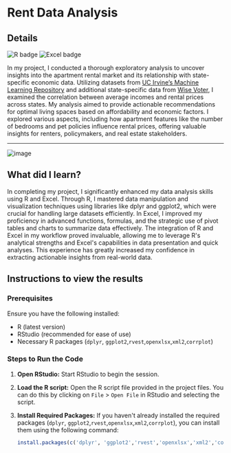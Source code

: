 # Rent Data Analysis
## Details
![R badge](https://img.shields.io/badge/R-276DC3?style=for-the-badge&logo=r&logoColor=white)
![Excel badge](https://img.shields.io/badge/Microsoft_Excel-217346?style=for-the-badge&logo=microsoft-excel&logoColor=white)

In my project, I conducted a thorough exploratory analysis to uncover insights into the apartment rental market and its relationship with state-specific economic data. Utilizing datasets from [UC Irvine’s Machine Learning Repository](https://archive.ics.uci.edu/dataset/555/apartment+for+rent+classified) and additional state-specific data from [Wise Voter](https://wisevoter.com/state-rankings/average-income-by-state/), I examined the correlation between average incomes and rental prices across states. My analysis aimed to provide actionable recommendations for optimal living spaces based on affordability and economic factors. I explored various aspects, including how apartment features like the number of bedrooms and pet policies influence rental prices, offering valuable insights for renters, policymakers, and real estate stakeholders.

---

![image](https://github.com/huntergibson/Rent-Data/assets/114520043/34a00533-ed73-4e79-b7b7-073f2f28883d)




## What did I learn?
In completing my project, I significantly enhanced my data analysis skills using R and Excel. Through R, I mastered data manipulation and visualization techniques using libraries like dplyr and ggplot2, which were crucial for handling large datasets efficiently. In Excel, I improved my proficiency in advanced functions, formulas, and the strategic use of pivot tables and charts to summarize data effectively. The integration of R and Excel in my workflow proved invaluable, allowing me to leverage R's analytical strengths and Excel's capabilities in data presentation and quick analyses. This experience has greatly increased my confidence in extracting actionable insights from real-world data.


## Instructions to view the results

### Prerequisites
Ensure you have the following installed:
- R (latest version)
- RStudio (recommended for ease of use)
- Necessary R packages (`dplyr`, `ggplot2`,`rvest`,`openxlsx`,`xml2`,`corrplot`)

### Steps to Run the Code

1. **Open RStudio:**
   Start RStudio to begin the session.

2. **Load the R script:**
   Open the R script file provided in the project files. You can do this by clicking on `File` > `Open File` in RStudio and selecting the script.

3. **Install Required Packages:**
   If you haven't already installed the required packages (`dplyr`, `ggplot2`,`rvest`,`openxlsx`,`xml2`,`corrplot`), you can install them using the following command:
   ```R
   install.packages(c('dplyr', 'ggplot2','rvest','openxlsx','xml2','corrplot'))


